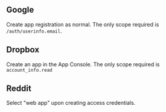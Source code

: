 ## Google

Create app registration as normal. The only scope required is `/auth/userinfo.email`.

## Dropbox

Create an app in the App Console. The only scope required is `account_info.read`

## Reddit

Select "web app" upon creating access credentials.
